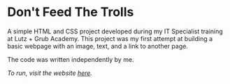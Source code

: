 # Don't Feed The Trolls
A simple HTML and CSS project developed during my IT Specialist training at Lutz + Grub Academy. This project was my first attempt at building a basic webpage with an image, text, and a link to another page.

The code was written independently by me. 

*To run, visit the website [here](https://ciocolici.github.io/Don-t-Feed-The-Trolls/).*
